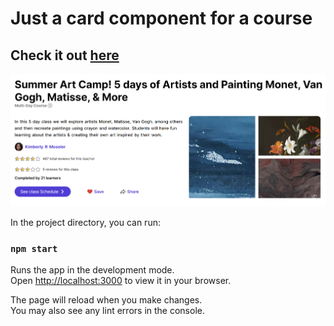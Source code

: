 # Just a card component for a course

## Check it out [here](https://kaholas-task-kedar.netlify.app/)

![](/public/images/screenshot.png?raw=true "Optional Title")

In the project directory, you can run:

### `npm start`

Runs the app in the development mode.\
Open [http://localhost:3000](http://localhost:3000) to view it in your browser.

The page will reload when you make changes.\
You may also see any lint errors in the console.
